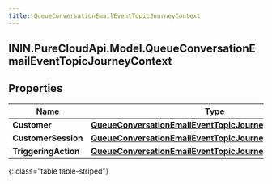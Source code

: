 ```yaml
---
title: QueueConversationEmailEventTopicJourneyContext
---
```

## ININ.PureCloudApi.Model.QueueConversationEmailEventTopicJourneyContext

## Properties

|Name | Type | Description | Notes|
|------------ | ------------- | ------------- | -------------|
| **Customer** | [**QueueConversationEmailEventTopicJourneyCustomer**](QueueConversationEmailEventTopicJourneyCustomer.html) |  | [optional] |
| **CustomerSession** | [**QueueConversationEmailEventTopicJourneyCustomerSession**](QueueConversationEmailEventTopicJourneyCustomerSession.html) |  | [optional] |
| **TriggeringAction** | [**QueueConversationEmailEventTopicJourneyAction**](QueueConversationEmailEventTopicJourneyAction.html) |  | [optional] |
{: class="table table-striped"}


